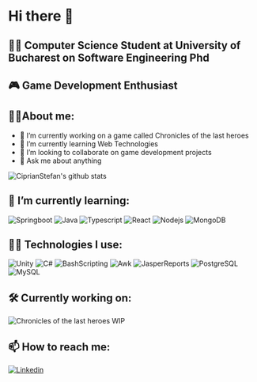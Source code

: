 # Hi there 👋

<!--
**CiprianStefan/CiprianStefan** is a ✨ _special_ ✨ repository because its `README.md` (this file) appears on your GitHub profile.

Here are some ideas to get you started:

- 🔭 I’m currently working on ...
- 🌱 I’m currently learning ...
- 👯 I’m looking to collaborate on ...
- 🤔 I’m looking for help with ...
- 💬 Ask me about ...
- 📫 How to reach me: ...
- 😄 Pronouns: ...
- ⚡ Fun fact: ...
-->


## 👨‍🎓 Computer Science Student at University of Bucharest on Software Engineering Phd ##

## 🎮 Game Development Enthusiast ##

## 🐱‍💻About me: ##

- 🔭 I’m currently working on a game called Chronicles of the last heroes
- 🌱 I’m currently learning Web Technologies
- 👯 I’m looking to collaborate on game development projects
- 💬 Ask me about anything


![CiprianStefan's github stats](https://github-readme-stats.vercel.app/api?username=CiprianStefan&show_icons=true&theme=radical)

## 🌱 I’m currently learning: ##

![Springboot](https://img.shields.io/badge/Springboot-white?style=plastic&logo=springboot)
![Java](https://img.shields.io/badge/Java-white?style=plastic&logo=java)
![Typescript](https://img.shields.io/badge/Typescript-white?style=plastic&logo=typescript)
![React](https://img.shields.io/badge/React-white?style=plastic&logo=react)
![Nodejs](https://img.shields.io/badge/Nodejs-white?style=plastic&logo=node.js)
![MongoDB](https://img.shields.io/badge/MongoDB-white?style=plastic&logo=mongodb)

## 👨‍💻 Technologies I use: ##

![Unity](https://img.shields.io/badge/Unity-white?style=plastic&logo=unity)
![C#](https://img.shields.io/badge/C%23-white?style=plastic&logo=c-sharp)
![BashScripting](https://img.shields.io/badge/BashScripting-white?style=plastic&logo=gnu-bash)
![Awk](https://img.shields.io/badge/Awk-white?style=plastic&logo=gnu-awk)
![JasperReports](https://img.shields.io/badge/JasperReports-white?style=plastic&logo=jasperreports)
![PostgreSQL](https://img.shields.io/badge/PostgreSQL-white?style=plastic&logo=postgresql)
![MySQL](https://img.shields.io/badge/MySQL-white?style=plastic&logo=mysql)

## 🛠 Currently working on: ##

![Chronicles of the last heroes](https://img.shields.io/badge/Chronicles%20of%20the%20last%20heroes-white?style=plastic&logo=unity) WIP

## 📫 How to reach me: ##

[![Linkedin][1.1]][1]

[1.1]: https://img.shields.io/badge/LinkedIn-white?style=plastic&logo=linkedin&logoColor=blue

[1]: https://www.linkedin.com/in/stefan-ciprian-barbu-822454257/

